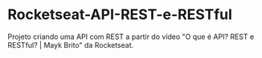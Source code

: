 # Rocketseat-API-REST-e-RESTful
Projeto criando uma API com REST a partir do vídeo "O que é API? REST e RESTful? | Mayk Brito" da Rocketseat.
